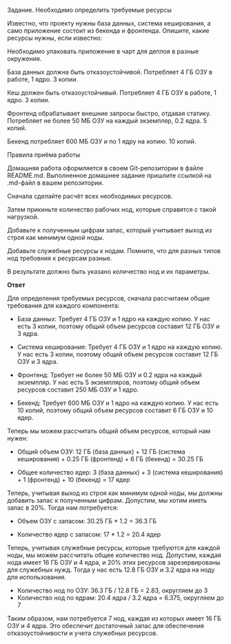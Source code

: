 Задание. Необходимо определить требуемые ресурсы

Известно, что проекту нужны база данных, система кеширования, а само приложение состоит из бекенда и фронтенда. Опишите, какие ресурсы нужны, если известно:

Необходимо упаковать приложение в чарт для деплоя в разные окружения.

База данных должна быть отказоустойчивой. Потребляет 4 ГБ ОЗУ в работе, 1 ядро. 3 копии.

Кеш должен быть отказоустойчивый. Потребляет 4 ГБ ОЗУ в работе, 1 ядро. 3 копии.

Фронтенд обрабатывает внешние запросы быстро, отдавая статику. Потребляет не более 50 МБ ОЗУ на каждый экземпляр, 0.2 ядра. 5 копий.

Бекенд потребляет 600 МБ ОЗУ и по 1 ядру на копию. 10 копий.

Правила приёма работы

Домашняя работа оформляется в своем Git-репозитории в файле README.md. Выполненное домашнее задание пришлите ссылкой на .md-файл в вашем репозитории.

Сначала сделайте расчёт всех необходимых ресурсов.

Затем прикиньте количество рабочих нод, которые справятся с такой нагрузкой.

Добавьте к полученным цифрам запас, который учитывает выход из строя как минимум одной ноды.

Добавьте служебные ресурсы к нодам. Помните, что для разных типов нод требовния к ресурсам разные.

В результате должно быть указано количество нод и их параметры.

**Ответ**

Для определения требуемых ресурсов, сначала рассчитаем общие требования для каждого компонента:

* База данных: Требует 4 ГБ ОЗУ и 1 ядро на каждую копию. У нас есть 3 копии, поэтому общий объем ресурсов составит 12 ГБ ОЗУ и 3 ядра.

* Система кеширования: Требует 4 ГБ ОЗУ и 1 ядро на каждую копию. У нас есть 3 копии, поэтому общий объем ресурсов составит 12 ГБ ОЗУ и 3 ядра.

* Фронтенд: Требует не более 50 МБ ОЗУ и 0.2 ядра на каждый экземпляр. У нас есть 5 экземпляров, поэтому общий объем ресурсов составит 250 МБ ОЗУ и 1 ядро.

* Бекенд: Требует 600 МБ ОЗУ и 1 ядро на каждую копию. У нас есть 10 копий, поэтому общий объем ресурсов составит 6 ГБ ОЗУ и 10 ядер.

Теперь мы можем рассчитать общий объем ресурсов, который нам нужен:

* Общий объем ОЗУ: 12 ГБ (база данных) + 12 ГБ (система кеширования) + 0.25 ГБ (фронтенд) + 6 ГБ (бекенд) = 30.25 ГБ
  
* Общее количество ядер: 3 (база данных) + 3 (система кеширования) + 1 (фронтенд) + 10 (бекенд) = 17 ядер

Теперь, учитывая выход из строя как минимум одной ноды, мы должны добавить запас к полученным цифрам. Допустим, мы хотим иметь запас в 20%. Тогда нам потребуется:

* Объем ОЗУ с запасом: 30.25 ГБ * 1.2 = 36.3 ГБ

* Количество ядер с запасом: 17 * 1.2 = 20.4 ядер

Теперь, учитывая служебные ресурсы, которые требуются для каждой ноды, мы можем рассчитать общее количество нод. Допустим, каждая нода имеет 16 ГБ ОЗУ и 4 ядра, и 20% этих ресурсов зарезервированы для служебных нужд. Тогда у нас есть 12.8 ГБ ОЗУ и 3.2 ядра на ноду для использования.

* Количество нод по ОЗУ: 36.3 ГБ / 12.8 ГБ = 2.83, округляем до 3
* Количество нод по ядрам: 20.4 ядра / 3.2 ядра = 6.375, округляем до 7

Таким образом, нам потребуется 7 нод, каждая из которых имеет 16 ГБ ОЗУ и 4 ядра. Это обеспечит достаточный запас для обеспечения отказоустойчивости и учета служебных ресурсов.
